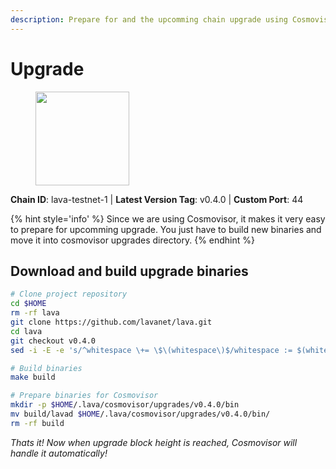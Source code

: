 ```yaml
---
description: Prepare for and the upcomming chain upgrade using Cosmovisor.
---
```


# Upgrade

<figure><img src="https://raw.githubusercontent.com/kj89/testnet_manuals/main/pingpub/logos/lava.png" width="150" alt=""><figcaption></figcaption></figure>

**Chain ID**: lava-testnet-1 | **Latest Version Tag**: v0.4.0 | **Custom Port**: 44

{% hint style='info' %}
Since we are using Cosmovisor, it makes it very easy to prepare for upcomming upgrade.
You just have to build new binaries and move it into cosmovisor upgrades directory.
{% endhint %}

## Download and build upgrade binaries

```bash
# Clone project repository
cd $HOME
rm -rf lava
git clone https://github.com/lavanet/lava.git
cd lava
git checkout v0.4.0
sed -i -E -e 's/^whitespace \+= \$\(whitespace\)$/whitespace := $(whitespace) $(whitespace)/' Makefile

# Build binaries
make build

# Prepare binaries for Cosmovisor
mkdir -p $HOME/.lava/cosmovisor/upgrades/v0.4.0/bin
mv build/lavad $HOME/.lava/cosmovisor/upgrades/v0.4.0/bin/
rm -rf build
```

*Thats it! Now when upgrade block height is reached, Cosmovisor will handle it automatically!*
